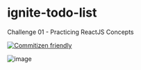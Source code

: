 # ignite-todo-list
Challenge 01 - Practicing ReactJS Concepts


[![Commitizen friendly](https://img.shields.io/badge/commitizen-friendly-brightgreen.svg)](http://commitizen.github.io/cz-cli/)

![image](https://user-images.githubusercontent.com/31345577/199597702-fd510d8a-0066-49df-92fc-aeaf99950fb9.png)

